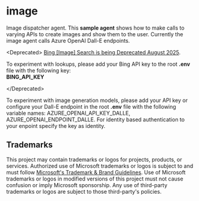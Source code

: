 # image

Image dispatcher agent. This **sample agent** shows how to make calls to varying APIs to create images and show them to the user. Currently the image agent calls Azure OpenAI Dall-E endpoints.

&lt;Deprecated&gt;
[Bing [Image] Search is being Deprecated August 2025](https://learn.microsoft.com/en-us/microsoftsearch/retirement-microsoft-search-bing).

To experiment with lookups, please add your Bing API key to the root **.env** file with the following key:  
**BING_API_KEY**

&lt;/Deprecated&gt;

To experiment with image generation models, please add your API key or configure your Dall-E endpoint in the root **.env** file with the following variable names: AZURE_OPENAI_API_KEY_DALLE, AZURE_OPENAI_ENDPOINT_DALLE. For identity based authentication to your enpoint specify the key as identity.

## Trademarks

This project may contain trademarks or logos for projects, products, or services. Authorized use of Microsoft
trademarks or logos is subject to and must follow
[Microsoft's Trademark & Brand Guidelines](https://www.microsoft.com/en-us/legal/intellectualproperty/trademarks/usage/general).
Use of Microsoft trademarks or logos in modified versions of this project must not cause confusion or imply Microsoft sponsorship.
Any use of third-party trademarks or logos are subject to those third-party's policies.
